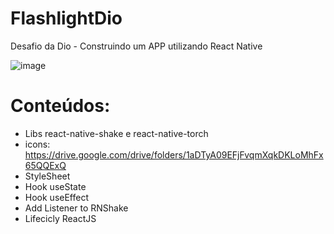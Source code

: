 # FlashlightDio

Desafio da Dio - Construindo um APP utilizando React Native

![image](https://user-images.githubusercontent.com/71907716/176810220-0a9404d7-35c8-4047-80e8-db6c3a1c6c7d.png)

# Conteúdos:

- Libs react-native-shake e react-native-torch
- icons: https://drive.google.com/drive/folders/1aDTyA09EFjFvqmXqkDKLoMhFx65QQExQ
- StyleSheet
- Hook useState
- Hook useEffect
- Add Listener to RNShake
- Lifecicly ReactJS
